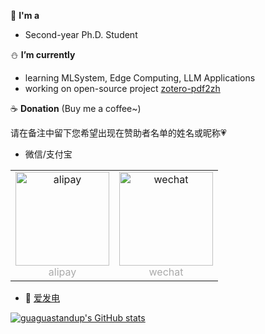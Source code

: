 🔮 **I'm a**
- Second-year Ph.D. Student

⛄️ **I’m currently**
- learning MLSystem, Edge Computing, LLM Applications
- working on open-source project [zotero-pdf2zh](http://github.com/guaguastandup/zotero-pdf2zh)

☕️ **Donation** (Buy me a coffee~)

请在备注中留下您希望出现在赞助者名单的姓名或昵称💗

- 微信/支付宝
  
<table>
  <tr>
    <td style="text-align: center;" align="center">
      <img src="https://github.com/user-attachments/assets/4e2d7991-3795-4cac-9198-ab3a3e34a65e" width="150" alt="alipay">
      <br>
      <span style="color: #AAAAAA;" align="center">alipay</span>
    </td>
    <td style="text-align: center;" align="center">
      <img src="https://github.com/user-attachments/assets/fcc2d22c-fbfa-4464-919c-981ba94516f2" width="150" alt="wechat">
      <br>
      <span style="color: #AAAAAA;">wechat</span>
    </td>
  </tr>
</table>

- 🐳 [爱发电](https://afdian.com/a/guaguastandup)
  
[![guaguastandup's GitHub stats](https://github-readme-stats.vercel.app/api?username=guaguastandup)](https://github.com/anuraghazra/github-readme-stats)


